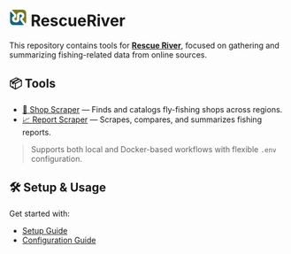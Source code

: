 # ![RescueRiver logo](docs/images/rr_logo.png) RescueRiver

This repository contains tools for **[Rescue River](https://rescueriver.com/)**, focused on gathering and summarizing fishing-related data from online sources.

## 📦 Tools

- [🛒 Shop Scraper](docs/overview.md#-shop-scraper) — Finds and catalogs fly-fishing shops across regions.
- [📈 Report Scraper](docs/overview.md#-report-scraper-in-progress) — Scrapes, compares, and summarizes fishing reports.

> Supports both local and Docker-based workflows with flexible `.env` configuration.

## 🛠️ Setup & Usage

Get started with:

- [Setup Guide](docs/setup.md)
- [Configuration Guide](docs/config.md)
